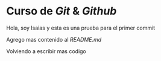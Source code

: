# Curso de _Git_ & _Github_

Hola, soy Isaias y esta es una prueba para el primer commit

Agrego mas contenido al _README.md_

Volviendo a escribir mas codigo
